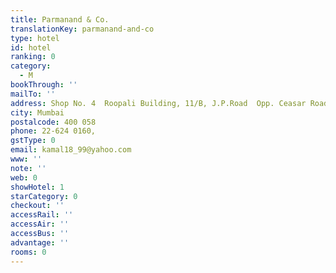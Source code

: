 ```yaml
---
title: Parmanand & Co.
translationKey: parmanand-and-co
type: hotel
id: hotel
ranking: 0
category:
  - M
bookThrough: ''
mailTo: ''
address: Shop No. 4  Roopali Building, 11/B, J.P.Road  Opp. Ceasar Road, Andheri (W)
city: Mumbai
postalcode: 400 058
phone: 22-624 0160,
gstType: 0
email: kamal18_99@yahoo.com
www: ''
note: ''
web: 0
showHotel: 1
starCategory: 0
checkout: ''
accessRail: ''
accessAir: ''
accessBus: ''
advantage: ''
rooms: 0
---
```







